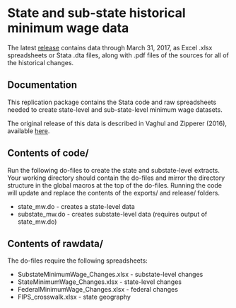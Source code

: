 # State and sub-state historical minimum wage data
The latest [release](releases/) contains data through March 31, 2017, as
Excel .xlsx spreadsheets or Stata .dta files, along with .pdf files of the
sources for all of the historical changes.

## Documentation
This replication package contains the Stata code and raw
spreadsheets needed to create state-level and sub-state-level
minimum wage datasets.

The original release of this data is described in Vaghul and Zipperer (2016),
available [here](http://equitablegrowth.org/working-papers/historical-state-and-sub-state-minimum-wage-data/).

## Contents of code/
Run the following do-files to create the state and substate-level extracts.
Your working directory should contain the do-files and mirror the directory
structure in the global macros at the top of the do-files. Running the code
will update and replace the contents of the exports/ and release/ folders.

* state_mw.do - creates a state-level data
* substate_mw.do - creates substate-level data (requires output of state_mw.do)

## Contents of rawdata/
The do-files require the following spreadsheets:

* SubstateMinimumWage_Changes.xlsx - substate-level changes
* StateMinimumWage_Changes.xlsx - state-level changes
* FederalMinimumWage_Changes.xlsx - federal changes
* FIPS_crosswalk.xlsx - state geography
